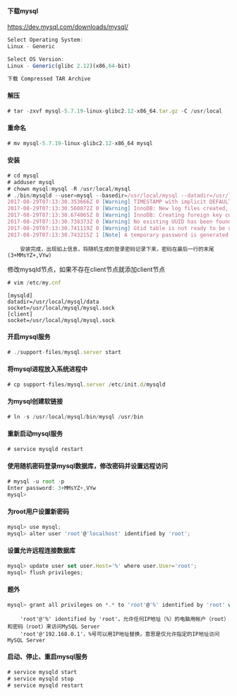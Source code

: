 #### 下载mysql
https://dev.mysql.com/downloads/mysql/
~~~javascript
Select Operating System:
Linux - Generic

Select OS Version:
Linux - Generic(glibc 2.12)(x86,64-bit)

下载 Compressed TAR Archive
~~~

#### 解压
~~~javascript
# tar -zxvf mysql-5.7.19-linux-glibc2.12-x86_64.tar.gz -C /usr/local
~~~

#### 重命名
~~~javascript
# mv mysql-5.7.19-linux-glibc2.12-x86_64 mysql
~~~

#### 安装
~~~javascript
# cd mysql
# adduser mysql
# chown mysql:mysql -R /usr/local/mysql
# ./bin/mysqld --user=mysql --basedir=/usr/local/mysql --datadir=/usr/local/mysql/data --initialize
2017-08-29T07:13:30.353666Z 0 [Warning] TIMESTAMP with implicit DEFAULT value is deprecated. Please use --explicit_defaults_for_timestamp server option (see documentation for more details).
2017-08-29T07:13:30.560072Z 0 [Warning] InnoDB: New log files created, LSN=45790
2017-08-29T07:13:30.674065Z 0 [Warning] InnoDB: Creating foreign key constraint system tables.
2017-08-29T07:13:30.738373Z 0 [Warning] No existing UUID has been found, so we assume that this is the first time that this server has been started. Generating a new UUID: 8fb33268-8c89-11e7-8abc-000c29942c33.
2017-08-29T07:13:30.741119Z 0 [Warning] Gtid table is not ready to be used. Table 'mysql.gtid_executed' cannot be opened.
2017-08-29T07:13:30.743215Z 1 [Note] A temporary password is generated for root@localhost: 3+MMsYZ+,VYw
~~~

		安装完成，出现如上信息，将随机生成的登录密码记录下来，密码在最后一行的末尾(3+MMsYZ+,VYw)

修改mysqld节点，如果不存在client节点就添加client节点
~~~javascript
# vim /etc/my.cnf
~~~
~~~
[mysqld]
datadir=/usr/local/mysql/data
socket=/usr/local/mysql/mysql.sock
[client]
socket=/usr/local/mysql/mysql.sock
~~~

#### 开启mysql服务
~~~javascript
# ./support-files/mysql.server start
~~~

#### 将mysql进程放入系统进程中
~~~javascript
# cp support-files/mysql.server /etc/init.d/mysqld
~~~

#### 为mysql创建软链接
~~~javascript
# ln -s /usr/local/mysql/bin/mysql /usr/bin
~~~

#### 重新启动mysql服务
~~~javascript
# service mysqld restart
~~~

#### 使用随机密码登录mysql数据库，修改密码并设置远程访问
~~~javascript
# mysql -u root -p
Enter password: 3+MMsYZ+,VYw
mysql> 
~~~

#### 为root用户设置新密码
~~~javascript
mysql> use mysql;
mysql> alter user 'root'@'localhost' identified by 'root';
~~~

#### 设置允许远程连接数据库
~~~javascript
mysql> update user set user.Host='%' where user.User='root';
mysql> flush privileges;
~~~

#### 题外
~~~javascript
mysql> grant all privileges on *.* to 'root'@'%' identified by 'root' with grant option;
~~~
		'root'@'%' identified by 'root'，允许任何IP地址（%）的电脑用帐户（root）和密码（root）来访问MySQL Server
		'root'@'192.168.0.1'，%号可以用IP地址替换，意思是仅允许指定的IP地址访问MySQL Server

#### 启动、停止、重启mysql服务
~~~javascript
# service mysqld start
# service mysqld stop
# service mysqld restart
~~~